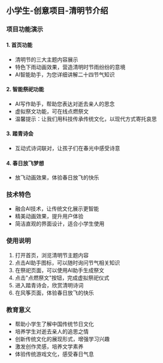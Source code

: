 ## 小学生-创意项目-清明节介绍

### 项目功能演示

#### 1. 首页功能
- 清明节的三大主题内容展示
- 特色下雨动画效果，营造清明时节雨纷纷的意境
- AI智能助手，为您详细讲解二十四节气知识

#### 2. 智能祭祀功能
- AI写作助手，帮助您表达对逝去亲人的思念
- 虚拟祭文功能，可在线点燃祭文
- 温馨提示：让我们用科技传承传统文化，以现代方式寄托哀思

#### 3. 踏青诗会
- 互动式诗词联对，让孩子们在春光中感受诗意

#### 4. 春日放飞梦想
- 放飞动画效果，体验春日放飞的快乐

### 技术特色
- 融合AI技术，让传统文化展示更智能
- 精美动画效果，提升用户体验
- 简洁直观的界面设计，适合小学生使用

### 使用说明
1. 打开首页，浏览清明节主题内容
2. 点击AI助手图标，可以随时询问节气相关知识
3. 在祭祀页面，可以使用AI助手生成祭文
4. 点击"点燃祭文"按钮，完成虚拟祭祀仪式
5. 进入踏青诗会，欣赏清明诗词
6. 在风筝页面，体验春日放飞的快乐

### 教育意义
- 帮助小学生了解中国传统节日文化
- 培养学生对逝去亲人的追思之情
- 创新传统文化的展现形式，增强学习兴趣
- 激发创作灵感，培养文学素养
- 体验传统游戏文化，感受春日气息